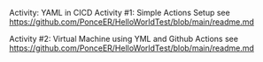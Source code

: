 Activity: YAML in CICD
Activity #1: Simple Actions Setup
  see https://github.com/PonceER/HelloWorldTest/blob/main/readme.md
  
Activity #2: Virtual Machine using YML and Github Actions
  see https://github.com/PonceER/HelloWorldTest/blob/main/readme.md

   
  

